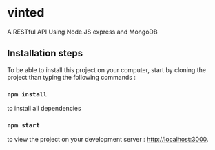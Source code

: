 # vinted

A RESTful API Using Node.JS express and MongoDB

## Installation steps

To be able to install this project on your computer, start by cloning the project than typing the following commands :

### `npm install`

to install all dependencies

### `npm start`

to view the project on your development server : [http://localhost:3000](http://localhost:3000).
